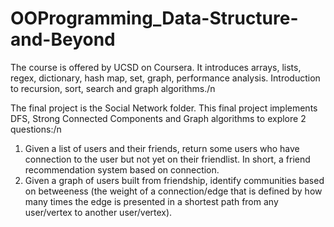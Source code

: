 # OOProgramming_Data-Structure-and-Beyond
The course is offered by UCSD on Coursera. It introduces arrays, lists, regex, dictionary, hash map, set, graph, performance analysis. Introduction to recursion, sort, search and graph algorithms./n 

The final project is the Social Network folder. This final project implements DFS, Strong Connected Components and Graph algorithms to explore 2 questions:/n
1. Given a list of users and their friends, return some users who have connection to the user but not yet on their friendlist. In short, a friend recommendation system based on connection.
2. Given a graph of users built from friendship, identify communities based on betweeness (the weight of a connection/edge that is defined by how many times the edge is presented in a shortest path from any user/vertex to another user/vertex).
